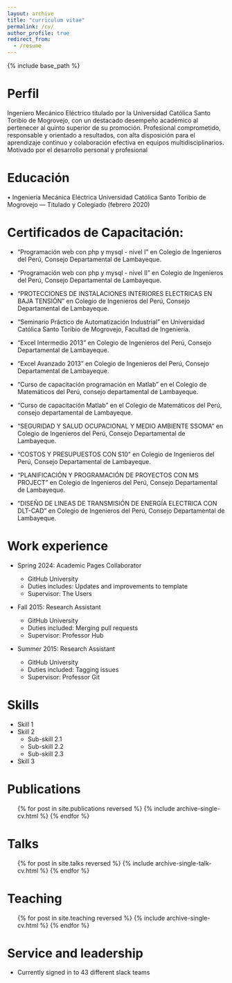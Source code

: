 ```yaml
---
layout: archive
title: "curriculum vitae"
permalink: /cv/
author_profile: true
redirect_from:
  - /resume
---
```


{% include base_path %}

Perfil
======
Ingeniero Mecánico Eléctrico titulado por la Universidad Católica Santo Toribio de Mogrovejo, con un destacado desempeño académico al pertenecer al quinto superior de su promoción. Profesional comprometido, responsable y orientado a resultados, con alta disposición para el aprendizaje continuo y colaboración efectiva en equipos multidisciplinarios. Motivado por el desarrollo personal y profesional

Educación
======
•	Ingeniería Mecánica Eléctrica
Universidad Católica Santo Toribio de Mogrovejo — Titulado y Colegiado (febrero 2020)

Certificados de Capacitación:
======
* “Programación web con php y mysql - nivel I” en Colegio de Ingenieros del Perú, Consejo Departamental de Lambayeque.

* “Programación web con php y mysql - nivel II” en Colegio de Ingenieros del Perú, Consejo Departamental de Lambayeque.

* “PROTECCIONES DE INSTALACIONES INTERIORES ELECTRICAS EN BAJA TENSIÓN” en Colegio de Ingenieros del Perú, Consejo Departamental de Lambayeque.

* “Seminario Práctico de Automatización Industrial” en Universidad Católica Santo Toribio de Mogrovejo, Facultad de Ingeniería. 

* “Excel Intermedio 2013” en Colegio de Ingenieros del Perú, Consejo Departamental de Lambayeque. 

* “Excel Avanzado 2013” en Colegio de Ingenieros del Perú, Consejo Departamental de Lambayeque. 

* “Curso de capacitación programación en Matlab” en el Colegio de Matemáticos del Perú, consejo departamental de Lambayeque.

* “Curso de capacitación Matlab” en el Colegio de Matemáticos del Perú, consejo departamental de Lambayeque.

* “SEGURIDAD Y SALUD OCUPACIONAL Y MEDIO AMBIENTE SSOMA” en Colegio de Ingenieros del Perú, Consejo Departamental de Lambayeque.

* “COSTOS Y PRESUPUESTOS CON S10” en Colegio de Ingenieros del Perú, Consejo Departamental de Lambayeque.

* “PLANIFICACIÓN Y PROGRAMACIÓN DE PROYECTOS CON MS PROJECT” en Colegio de Ingenieros del Perú, Consejo Departamental de Lambayeque.

* “DISEÑO DE LINEAS DE TRANSMISIÓN DE ENERGÍA ELECTRICA CON DLT-CAD” en Colegio de Ingenieros del Perú, Consejo Departamental de Lambayeque.


Work experience
======
* Spring 2024: Academic Pages Collaborator
  * GitHub University
  * Duties includes: Updates and improvements to template
  * Supervisor: The Users

* Fall 2015: Research Assistant
  * GitHub University
  * Duties included: Merging pull requests
  * Supervisor: Professor Hub

* Summer 2015: Research Assistant
  * GitHub University
  * Duties included: Tagging issues
  * Supervisor: Professor Git
  
Skills
======
* Skill 1
* Skill 2
  * Sub-skill 2.1
  * Sub-skill 2.2
  * Sub-skill 2.3
* Skill 3

Publications
======
  <ul>{% for post in site.publications reversed %}
    {% include archive-single-cv.html %}
  {% endfor %}</ul>
  
Talks
======
  <ul>{% for post in site.talks reversed %}
    {% include archive-single-talk-cv.html  %}
  {% endfor %}</ul>
  
Teaching
======
  <ul>{% for post in site.teaching reversed %}
    {% include archive-single-cv.html %}
  {% endfor %}</ul>
  
Service and leadership
======
* Currently signed in to 43 different slack teams
